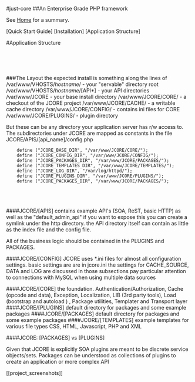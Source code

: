 #just-core
##An Enterprise Grade PHP framework

See <a href="https://sourceforge.net/p/just-core/home/Home/">Home</a> for a summary.

[Quick Start Guide]
[Installation]
[Application Structure]



#Application Structure

 
 <br> <br> <br>

###The Layout
the expected install is something along the lines of
/var/www/VHOSTS/*hostname*/ - your "servable" directory root
/var/www/VHOSTS/*hostname*/[API*] - your API directories
/var/www/JCORE - your base install directory
/var/www/JCORE/CORE/ - a checkout of the JCORE project
/var/www/JCORE/CACHE/ - a writable cache directory
/var/www/JCORE/CONFIG/ - contains ini files for CORE
/var/www/JCORE/PLUGINS/ - plugin directory




But these can be any directory your application server has r/w access to. The subdirectories under JCORE are mapped as constants in the file JCORE/APIS/\[api_name\]/config.php

		define ("JCORE_BASE_DIR", "/var/www/JCORE/CORE/");
		define ("JCORE_CONFIG_DIR", "/var/www/JCORE/CONFIG/");
		define ("JCORE_PACKAGES_DIR", "/var/www/JCORE/PACKAGES/");
		define ("JCORE_TEMPLATES_DIR", "/var/www/JCORE/TEMPLATES/");
		define ("JCORE_LOG_DIR", "/var/log/httpd/"); 
		define ("JCORE_PLUGINS_DIR", "/var/www/JCORE/PLUGINS/");
		define ("JCORE_PACKAGES_DIR", "/var/www/JCORE/PACKAGES/");

 <br> <br> <br>
####JCORE/[APIS]
contains example API's (SOA, ReST, basic HTTP) as well as the "default_admin_api" 
if you want to expose this you can create a symlink under the http directory.
the API directory itself can contain as little as the index file and the config file. 

All of the business logic should be contained in the PLUGINS and PACKAGES.


####JCORE/[CONFIG]
JCORE uses *.ini files for almost all configuration settings. basic settings are are in jcore.ini
the settings for CACHE_SOURCE, DATA and LOG are discussed in those subsections
pay particular attention to connections with MySQL when using multiple data sources

####JCORE/[CORE]
the foundation. Authentication/Authorization, Cache (opcode and data), Exception, Localization, LIB (3rd party tools), Load (bootstrap and autoload ) ,  Package utilities, Templater and Transport layer 
####JCORE/[PLUGINS]
default directory for packages and some example packages 
####JCORE/[PACKAGES]
default directory for packages and some example packages 
####JCORE/[TEMPLATES]
example templates for various file types CSS, HTML, Javascript, PHP and XML

####JCORE: [PACKAGES] vs [PLUGINS]

Given that JCORE is explicitly SOA plugins are meant to be discrete service objects/sets. Packages can be understood as collections of plugins to create an application or more complex API


[[project_screenshots]]